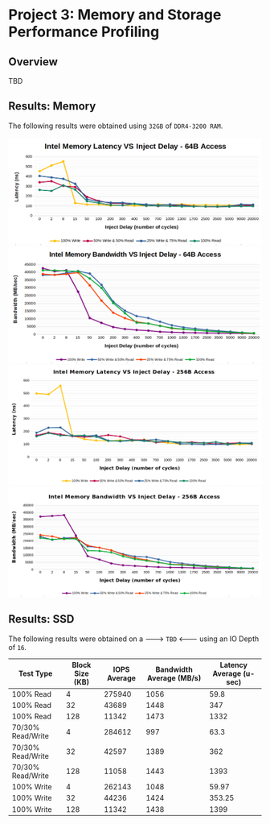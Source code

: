 # Project 3: Memory and Storage Performance Profiling
## Overview
TBD

## Results: Memory
The following results were obtained using `32GB` of `DDR4-3200 RAM`. <br> <br>
![](./lram64.png)
![](./bram64.png)
![](./lram256.png)
![](./bram256.png)

## Results: SSD
The following results were obtained on a ---> `TBD` <--- using an IO Depth of `16`. <br>

| Test Type          | Block Size (KB) | IOPS Average | Bandwidth Average (MB/s) | Latency Average (u-sec) |
|--------------------|------------|--------------|--------------------------|-------------------------|
100% Read	| 4	| 275940	| 1056	| 59.8
100% Read	| 32 | 43689 | 1448 | 347
100% Read	| 128	| 11342	| 1473 | 1332
70/30% Read/Write | 4 | 284612 | 997 | 63.3
70/30% Read/Write | 32 | 42597 | 1389 | 362
70/30% Read/Write | 128 | 11058 | 1443 | 1393
100% Write | 4 | 262143 | 1048 | 59.97
100% Write | 32 | 44236 | 1424 | 353.25
100% Write | 128 | 11342 | 1438 | 1399
